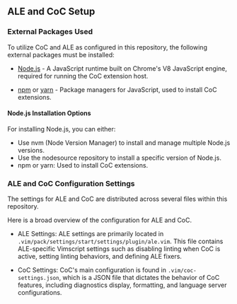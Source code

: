 ## ALE and CoC Setup

### External Packages Used

To utilize CoC and ALE as configured in this repository, the following
external packages must be installed:

* [Node.js](https://nodejs.org/) - A JavaScript runtime built on Chrome's V8
    JavaScript engine, required for running the CoC extension host.

* [npm](https://www.npmjs.com/) or [yarn](https://yarnpkg.com/) - Package
    managers for JavaScript, used to install CoC extensions.

#### Node.js Installation Options

For installing Node.js, you can either:

* Use nvm (Node Version Manager) to install and manage multiple Node.js versions.
* Use the nodesource repository to install a specific version of Node.js.
* npm or yarn: Used to install CoC extensions.



### ALE and CoC Configuration Settings

The settings for ALE and CoC are distributed across several files within this
repository.

Here is a broad overview of the configuration for ALE and CoC.


* ALE Settings: ALE settings are primarily located in
    `.vim/pack/settings/start/settings/plugin/ale.vim`. This file contains
    ALE-specific Vimscript settings such as disabling linting when CoC is
    active, setting linting behaviors, and defining ALE fixers.

* CoC Settings: CoC's main configuration is found in
    `.vim/coc-settings.json`, which is a JSON file that dictates the behavior
    of CoC features, including diagnostics display, formatting, and language
    server configurations.
